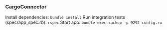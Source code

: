 ### CargoConnector
Install dependencies: `bundle install`
Run integration tests (spec/app_spec.rb): `rspec`
Start app: `bundle exec rackup -p 9292 config.ru`